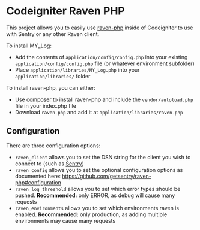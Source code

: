 # Codeigniter Raven PHP

This project allows you to easily use [raven-php](https://github.com/getsentry/raven-php) inside of Codeigniter to use with Sentry or any other Raven client.

To install MY_Log:

* Add the contents of `application/config/config.php` into your existing `application/config/config.php` file (or whatever environment subfolder)
* Place `application/libraries/MY_Log.php` into your `application/libraries/` folder

To install raven-php, you can either:
* Use [composer](http://getcomposer.org/) to install raven-php and include the `vendor/autoload.php` file in your index.php file
* Download `raven-php` and add it at `application/libraries/raven-php`

## Configuration

There are three configuration options:

* `raven_client` allows you to set the DSN string for the client you wish to connect to (such as [Sentry](http://getsentry.com))
* `raven_config` allows you to set the optional configuration options as documented here: https://github.com/getsentry/raven-php#configuration
* `raven_log_threshold` allows you to set which error types should be pushed. **Recommended:** only ERROR, as debug will cause many requests
* `raven_environments` allows you to set which environments raven is enabled. **Recommended:** only production, as adding multiple environments may cause many requests